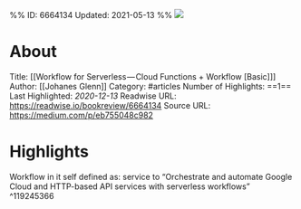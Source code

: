 %%
ID: 6664134
Updated: 2021-05-13
%%
![](https://readwise-assets.s3.amazonaws.com/static/images/article1.be68295a7e40.png)

# About
Title: [[Workflow for Serverless — Cloud Functions + Workflow [Basic]]]
Author: [[Johanes Glenn]]
Category: #articles
Number of Highlights: ==1==
Last Highlighted: *2020-12-13*
Readwise URL: https://readwise.io/bookreview/6664134
Source URL: https://medium.com/p/eb755048c982


# Highlights 
Workflow in it self defined as: service to “Orchestrate and automate Google Cloud and HTTP-based API services with serverless workflows”  ^119245366

